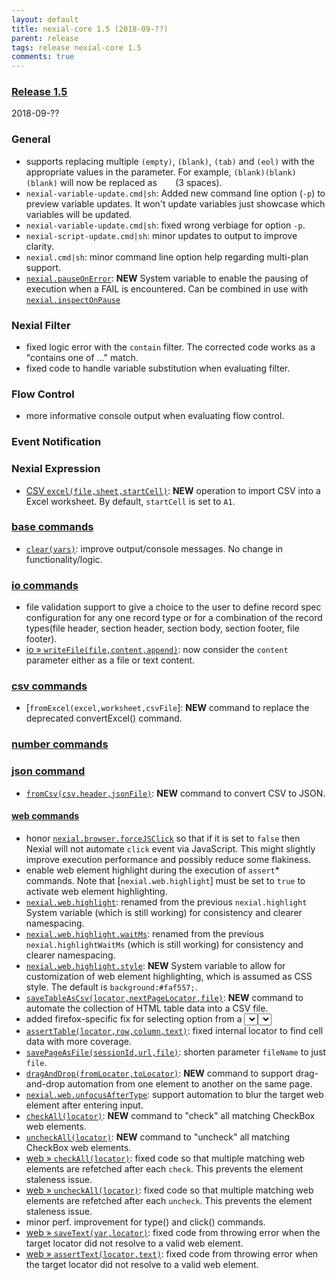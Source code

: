 ```yaml
---
layout: default
title: nexial-core 1.5 (2018-09-??)
parent: release
tags: release nexial-core 1.5
comments: true
---
```


### <a href="https://github.com/nexiality/nexial-core/releases/tag/nexial-core-1.5" class="external-link" target="_nexial_link">Release 1.5</a>
2018-09-??


### General
- supports replacing multiple `(empty)`, `(blank)`, `(tab)` and `(eol)` with the appropriate values in the parameter. 
  For example, `(blank)(blank)(blank)` will now be replaced as `   ` (3 spaces).
- `nexial-variable-update.cmd|sh`: Added new command line option (`-p`) to preview variable updates. It won't update 
  variables just showcase which variables will be updated. 
- `nexial-variable-update.cmd|sh`: fixed wrong verbiage for option `-p`.
- `nexial-script-update.cmd|sh`: minor updates to output to improve clarity.
- `nexial.cmd|sh`: minor command line option help regarding multi-plan support.
- [`nexial.pauseOnError`](../systemvars/index#nexial.pauseOnError): **NEW** System variable to enable the pausing of
  execution when a FAIL is encountered. Can be combined in use with 
  [`nexial.inspectOnPause`](../systemvars/index#nexial.inspectOnPause)


### Nexial Filter
- fixed logic error with the ` contain ` filter. The corrected code works as a "contains one of ..." match.
- fixed code to handle variable substitution when evaluating filter.


### Flow Control
- more informative console output when evaluating flow control.


### Event Notification


### Nexial Expression  
- [CSV `excel(file,sheet,startCell)`](../expressions/CSVexpression.md#excel): **NEW** operation to import CSV into
  a Excel worksheet. By default, `startCell` is set to `A1`.


### [base commands](../commands/base)
- [`clear(vars)`](../commands/base/clear(vars)): improve output/console messages. No change in functionality/logic.


### [io commands](../commands/io)
- file validation support to give a choice to the user to define record spec configuration for any one record type or
  for a combination of the record types(file header, section header, section body, section footer, file footer).
- [io &raquo; `writeFile(file,content,append)`](../commands/io/writeFile(file,content,append)): now consider the 
  `content` parameter either as a file or text content.


### [csv commands](../commands/csv)
- [`fromExcel(excel,worksheet,csvFile`]: **NEW** command to replace the deprecated convertExcel() command.
  

### [number commands](../commands/number)


### [json command](../commands/json)
- [`fromCsv(csv,header,jsonFile)`](../commands/json/fromCsv(csv,header,jsonFile)): **NEW** command to convert CSV to 
  JSON.


#### [web commands](../commands/web)
- honor [`nexial.browser.forceJSClick`](../systemvars/index#nexial.browser.forceJSClick) so that if it is set to 
  `false` then Nexial will not automate `click` event via JavaScript. This might slightly improve execution performance
  and possibly reduce some flakiness.
- enable web element highlight during the execution of `assert`* commands. Note that [`nexial.web.highlight`] must be 
  set to `true` to activate web element highlighting.
- [`nexial.web.highlight`](../systemvars/index#nexial.web.highlight): renamed from the previous `nexial.highlight`
  System variable (which is still working) for consistency and clearer namespacing.
- [`nexial.web.highlight.waitMs`](../systemvars/index#nexial.web.highlight.waitMs): renamed from the previous 
  `nexial.highlightWaitMs` (which is still working) for consistency and clearer namespacing.
- [`nexial.web.highlight.style`](../systemvars/index#nexial.web.highlight.styl): **NEW** System variable to allow for
  customization of web element highlighting, which is assumed as CSS style. The default is `background:#faf557;`.
- [`saveTableAsCsv(locator,nextPageLocator,file)`](../commands/web/saveTableAsCsv(locator,nextPageLocator,file)): 
  **NEW** command to automate the collection of HTML table data into a CSV file.
- added firefox-specific fix for selecting option from a <SELECT> element. Only tested on single-option <SELECT> so far.
- [`assertTable(locator,row,column,text)`](../commands/web/assertTable(locator,row,column,text)): fixed internal
  locator to find cell data with more coverage.
- [`savePageAsFile(sessionId,url,file)`](../commands/web/savePageAsFile(sessionId,url,file)): shorten parameter 
  `fileName` to just `file`.
- [`dragAndDrop(fromLocator,toLocator)`](../commands/web/dragAndDrop(fromLocator,toLocator)): **NEW** command to
  support drag-and-drop automation from one element to another on the same page.
- [`nexial.web.unfocusAfterType`](../systemvars/index#nexial.web.unfocusAfterType): support automation to blur the
  target web element after entering input.
- [`checkAll(locator)`](../commands/web/checkAll(locator)): **NEW** command to "check" all matching CheckBox web 
  elements.
- [`uncheckAll(locator)`](../commands/web/uncheckAll(locator)): **NEW** command to "uncheck" all matching CheckBox web 
  elements.
- [web &raquo; `checkAll(locator)`](../commands/web/checkAll(locator)): fixed code so that multiple matching web 
  elements are refetched after each `check`. This prevents the element staleness issue.
- [web &raquo; `uncheckAll(locator)`](../commands/web/uncheckAll(locator)): fixed code so that multiple matching web 
  elements are refetched after each `uncheck`. This prevents the element staleness issue.
- minor perf. improvement for type() and click() commands.
- [web &raquo; `saveText(var,locator)`](../commands/web/saveText(var,locator)): fixed code from throwing error when the 
  target locator did not resolve to a valid web element.
- [web &raquo; `assertText(locator,text)`](../commands/web/assertText(locator,text)): fixed code from throwing error 
  when the target locator did not resolve to a valid web element.
